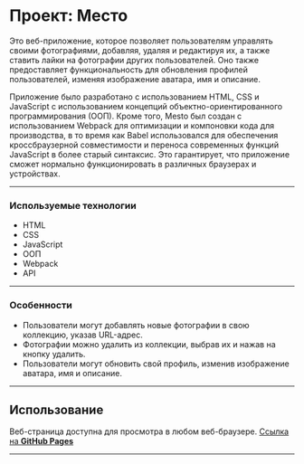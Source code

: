 # Проект: Место

Это веб-приложение, которое позволяет пользователям управлять своими фотографиями, добавляя, удаляя и редактируя их, а также ставить лайки на фотографии других пользователей. Оно также предоставляет функциональность для обновления профилей пользователей, изменяя изображение аватара, имя и описание. 

Приложение было разработано с использованием HTML, CSS и JavaScript с использованием концепций объектно-ориентированного программирования (ООП). Кроме того, Mesto был создан с использованием Webpack для оптимизации и компоновки кода для производства, в то время как Babel использовался для обеспечения кроссбраузерной совместимости и переноса современных функций JavaScript в более старый синтаксис. Это гарантирует, что приложение сможет нормально функционировать в различных браузерах и устройствах.

---

### Используемые технологии

* HTML
* CSS
* JavaScript
* ООП
* Webpack
* API

---

### Особенности

* Пользователи могут добавлять новые фотографии в свою коллекцию, указав URL-адрес.
* Фотографии можно удалить из коллекции, выбрав их и нажав на кнопку удалить.
* Пользователи могут обновить свой профиль, изменив изображение аватара, имя и описание.

---

## Использование

Веб-страница доступна для просмотра в любом веб-браузере.
[Ссылка на **GitHub Pages**](https://docesforg.github.io/Mesto/) 

---

